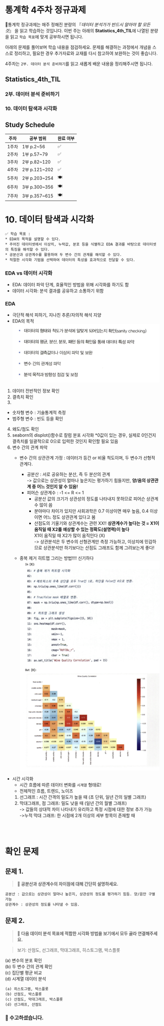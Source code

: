 # 통계학 4주차 정규과제

📌통계학 정규과제는 매주 정해진 분량의 『*데이터 분석가가 반드시 알아야 할 모든 것*』 을 읽고 학습하는 것입니다. 이번 주는 아래의 **Statistics_4th_TIL**에 나열된 분량을 읽고 `학습 목표`에 맞게 공부하시면 됩니다.

아래의 문제를 풀어보며 학습 내용을 점검하세요. 문제를 해결하는 과정에서 개념을 스스로 정리하고, 필요한 경우 추가자료와 교재를 다시 참고하여 보완하는 것이 좋습니다.

4주차는 `2부. 데이터 분석 준비하기`를 읽고 새롭게 배운 내용을 정리해주시면 됩니다.


## Statistics_4th_TIL

### 2부. 데이터 분석 준비하기
### 10. 데이터 탐색과 시각화



## Study Schedule

|주차 | 공부 범위     | 완료 여부 |
|----|----------------|----------|
|1주차| 1부 p.2~56     | ✅      |
|2주차| 1부 p.57~79    | ✅      | 
|3주차| 2부 p.82~120   | ✅      | 
|4주차| 2부 p.121~202  | ✅      | 
|5주차| 2부 p.203~254  | 🍽️      | 
|6주차| 3부 p.300~356  | 🍽️      | 
|7주차| 3부 p.357~615  | 🍽️      | 

<!-- 여기까진 그대로 둬 주세요-->

# 10. 데이터 탐색과 시각화

```
✅ 학습 목표 :
* EDA의 목적을 설명할 수 있다.
* 주어진 데이터셋에서 이상치, 누락값, 분포 등을 식별하고 EDA 결과를 바탕으로 데이터셋의 특징을 해석할 수 있다.
* 공분산과 상관계수를 활용하여 두 변수 간의 관계를 해석할 수 있다.
* 적절한 시각화 기법을 선택하여 데이터의 특성을 효과적으로 전달할 수 있다.
```
<!-- 새롭게 배운 내용을 자유롭게 정리해주세요.-->
### EDA vs 데이터 시각화
- EDA: 데이터 파악 단계, 효율적인 방법을 위해 시각화를 하기도 함
- 데이터 시각화: 분석 결과를 공유하고 소통하기 위함

### EDA
- 극단적 해석 피하기, 지나친 추론/자의적 해석 지양
- EDA의 목적
![STA1](./image/STA1.png)

1. 데이터 전반적인 정보 확인
2. 결측치 확인
3. 
- 숫자형 변수 : 기술통계적 측정
- 범주형 변수 : 빈도 등을 확인
4. 왜도/첨도 확인
5. seaborn의 displot()함수로 칼럼 분포 시각화
*0값이 있는 경우, 실제로 0인건지 결측치를 일괄적으로 0으로 입력한 것인지 확인할 필요 있음
6. 변수 간의 관계 파악 
    - 변수 간의 상관관계 
    가정 : 데이터가 등간 or 비율 척도이며, 두 변수가 선형적 관계다.
        - 공분산 : 서로 공유하는 분산, 즉 두 분산의 관계<BR/>
        -> 값으로는 상관성이 얼마나 높은지는 평가하기 힘들지만, **양/음의 상관관계 중 어느 것인지 알 수 있음!**
        - 피어슨 상관계수 : -1 <= R <= 1
            - 공분산 값의 크기가 상관성의 정도를 나타내지 못하므로 피어슨 상관계수 많이 씀
            - 분야마다 차이가 있지만 사회과학은 0.7 이상이면 매우 높음, 0.4 이상이면 어느 정도 상관관계 있다고 봄 
            - 산점도의 기울기와 상관계수는 관련 XX!!
            **상관계수가 높다는 것 = X1이 움직일 때 X2를 예상할 수 있는 정확도(설명력)이 높다** <BR/>
            X1이 움직일 때 X2가 많이 움직인다 (X) <BR/>
    -> 상관분석은 두 변수의 선형관계만 측정 가능하고, 이상치에 민감하므로 상관분석만 하기보다는 산점도 그래프도 함께 그려보는게 좋다! 

    - 중복 제거 히트맵 그리는 방법!!!! 신기하다
        ![STA2](./image/STA2.png)

- 시간 시각화
    - 시간 흐름에 따른 데이터 변화를 ```시계열``` 형태로!
    - 전체적인 흐름, 트렌드, 노이즈 
    1. 선그래프 : 시간 간격의 밀도가 높을 때 (초 단위, 일년 간의 일별 그래프)
    2. 막대그래프, 점 그래프: 밀도 낮을 때 (일년 간의 월별 그래프) 
    <br/>-> 값들의 상대적 차이 나타내기 유리하고 특정 시점에 대한 정보 추가 가능
    <BR/>->누적 막대 그래프: 한 시점에 2개 이상의 세부 항목이 존재할 때
<br>
<br>

# 확인 문제

## 문제 1.
> **🧚 공분산과 상관계수의 차이점에 대해 간단히 설명하세요.**

```
공분산 : 값으로는 상관성이 얼마나 높은지, 상관성의 정도를 평가하기 힘듬. 양/음만 구별 가능
상관계수 : 상관성의 정도를 나타낼 수 있음. 
```

## 문제 2.
> **🧚 다음 데이터 분석 목표에 적합한 시각화 방법을 보기에서 모두 골라 연결해주세요.**

> 보기: 산점도, 선그래프, 막대그래프, 히스토그램, 박스플롯

(a) 변수의 분포 확인   
(b) 두 변수 간의 관계 확인   
(c) 집단별 평균 비교   
(d) 시계열 데이터 분석

<!--중복 가능-->

```
(a) 히스토그램, 박스플롯
(b) 산점도, 박스플롯 
(c) 산점도, 막대그래프, 박스플롯
(d) 선그래프, 산점도
```


### 🎉 수고하셨습니다.